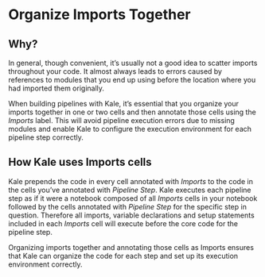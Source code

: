 # Organize Imports Together

## Why?

In general, though convenient, it’s usually not a good idea to scatter imports
throughout your code. It almost always leads to errors caused by references to
modules that you end up using before the location where you had imported them
originally.

When building pipelines with Kale, it’s essential that you organize your
imports together in one or two cells and then annotate those cells using the
*Imports* label. This will avoid pipeline execution errors due to missing
modules and enable Kale to configure the execution environment for each
pipeline step correctly.

## How Kale uses Imports cells
Kale prepends the code in every cell annotated with *Imports* to the code in
the cells you’ve annotated with *Pipeline Step*. Kale executes each pipeline
step as if it were a notebook composed of all *Imports* cells in your notebook
followed by the cells annotated with *Pipeline Step* for the specific step in
question. Therefore all imports, variable declarations and setup statements
included in each *Imports* cell will execute before the core code for the
pipeline step.

Organizing imports together and annotating those cells as Imports ensures that
Kale can organize the code for each step and set up its execution environment
correctly.
